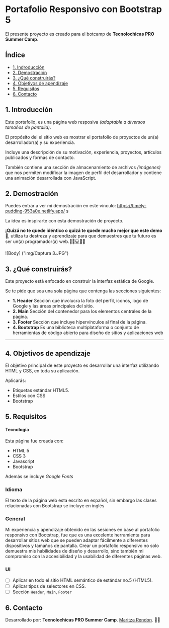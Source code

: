 # Portafolio Responsivo con Bootstrap 5

El presente proyecto es creado para el botcamp de **Tecnolochicas PRO Summer Camp**.

## Índice 
* [ 1. Indroducción](https://github.com/MaritzaRend/portafolio/blob/main/README.md#1-introducci%C3%B3n)
* [ 2. Demostración](https://github.com/MaritzaRend/portafolio#2-demostraci%C3%B3n)
* [ 3. ¿Qué construirás?](https://github.com/MaritzaRend/portafolio#3-qu%C3%A9-construir%C3%A1s)
* [ 4. Objetivos de apendizaje](https://github.com/MaritzaRend/portafolio#4-objetivos-de-apendizaje)
* [ 5. Requisitos](https://github.com/MaritzaRend/portafolio#5-requisitos)
* [ 6. Contacto](https://github.com/MaritzaRend/portafolio#6-contacto)

## 1. Introducción
Este portafolio, es una página web resposiva *(adaptable a diversos tamaños de pantalla)*.

El propósito del el sitio web es mostrar el portafolio de proyectos de un(a) desarrollador(a) y su experiencia.

Incluye una descripción de su motivación, experiencia, proyectos, artículos publicados y formas de contacto.

También contiene una sección de almacenamiento de archivos *(imágenes)* que nos permiten modificar la imagen de perfil del desarrollador y contiene una animación desarrollada con JavaScript.

## 2. Demostración
Puedes entrar a ver mi demostración en este vínculo: https://timely-pudding-953a0e.netlify.app/  s

La idea es inspirarte con esta demostración de proyecto. 

**¡Quizá no te quede idéntico o quizá te quede mucho mejor que este demo🤩**, utiliza tu destreza y aprendizaje para que demuestres que tu futuro es ser un(a) programador(a) web.👩🏻💻👦🏻

![Body] ("img/Captura 3.JPG")

## 3. ¿Qué construirás?
Este proyecto está enfocado en construir la interfaz estática de Google.

Se te pide que sea una sola página que contenga las secciones siguientes:
  - **1. Header**
    Sección que involucra la foto del perfil, iconos, logo de Google y las áreas principales del sitio.
  - **2. Main**
    Sección del contenedor para los elementos centrales de la página. 
  - **3. Footer**
    Sección que incluye hipervínculos al final de la página.
 - **4. Bootstrap**
     Es una biblioteca multiplataforma o conjunto de herramientas de código abierto para diseño de sitios y aplicaciones web

****

## 4. Objetivos de apendizaje
El objetivo principal de este proyecto es desarrollar una interfaz utilizando HTML y CSS, en toda su aplicación.

Aplicarás:

- Etiquetas estándar HTML5.
- Estilos con CSS
- Bootstrap

## 5. Requisitos

#### Tecnología 

Esta página fue creada con:

* HTML 5
* CSS 3
* Javascript
* Bootstrap 

Además se incluye *Google Fonts*

### Idioma
El texto de la página web esta escrito en español, sin embargo las clases relacionadas con Bootstrap se incluye en inglés


### General
Mi experiencia y apendizaje obtenido en las sesiones en base al portafolio responsivo con Bootstrap, fue que es una excelente herramienta para desarrollar sitios web que se pueden adaptar fácilmente a diferentes dispositivos y tamaños de pantalla. Crear un portafolio responsivo no solo demuestra mis habilidades de diseño y desarrollo, sino también mi compromiso con la accesibilidad y la usabilidad de diferentes páginas web.

### UI
- [ ] Aplicar en todo el sitio HTML semántico de estándar no.5 (HTML5).
- [ ] Aplicar tipos de selectores en CSS.
- [ ] Sección `Header`, `Main`, `Footer`

## 6. Contacto
Desarrollado por: **Tecnolochicas PRO Summer Camp**.
[Maritza Rendon](https://www.linkedin.com/in/maritza-rendon/). 🙋‍♀️


